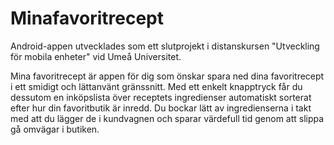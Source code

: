 # Minafavoritrecept
Android-appen utvecklades som ett slutprojekt i distanskursen "Utveckling för mobila enheter" vid Umeå Universitet.

Mina favoritrecept är appen för dig som önskar spara ned dina favoritrecept i ett smidigt och lättanvänt gränssnitt. Med ett enkelt knapptryck får du dessutom en inköpslista över receptets ingredienser automatiskt sorterat efter hur din favoritbutik är inredd. Du bockar lätt av ingredienserna i takt med att du lägger de i kundvagnen och sparar värdefull tid genom att slippa gå omvägar i butiken.
